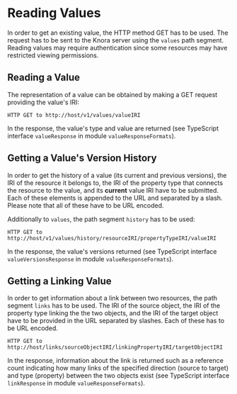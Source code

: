 <!---
 * Copyright © 2022 Swiss National Data and Service Center for the Humanities and/or DaSCH Service Platform contributors.
 * SPDX-License-Identifier: Apache-2.0
-->

# Reading Values

In order to get an existing value, the HTTP method GET has to be used.
The request has to be sent to the Knora server using the `values` path
segment. Reading values may require authentication since some resources
may have restricted viewing permissions.

## Reading a Value

The representation of a value can be obtained by making a GET request
providing the value's IRI:

```
HTTP GET to http://host/v1/values/valueIRI
```

In the response, the value's type and value are returned (see TypeScript
interface `valueResponse` in module `valueResponseFormats`).

## Getting a Value's Version History

In order to get the history of a value (its current and previous
versions), the IRI of the resource it belongs to, the IRI of the
property type that connects the resource to the value, and its
**current** value IRI have to be submitted. Each of these elements is
appended to the URL and separated by a slash. Please note that all of
these have to be URL encoded.

Additionally to `values`, the path segment `history` has to be used:

```
HTTP GET to http://host/v1/values/history/resourceIRI/propertyTypeIRI/valueIRI
```

In the response, the value's versions returned (see TypeScript interface
`valueVersionsResponse` in module `valueResponseFormats`).

## Getting a Linking Value

In order to get information about a link between two resources, the path
segment `links` has to be used. The IRI of the source object, the IRI of
the property type linking the the two objects, and the IRI of the target
object have to be provided in the URL separated by slashes. Each of
these has to be URL
    encoded.

```
HTTP GET to http://host/links/sourceObjectIRI/linkingPropertyIRI/targetObjectIRI
```

In the response, information about the link is returned such as a
reference count indicating how many links of the specified direction
(source to target) and type (property) between the two objects exist
(see TypeScript interface `linkResponse` in module
`valueResponseFormats`).
